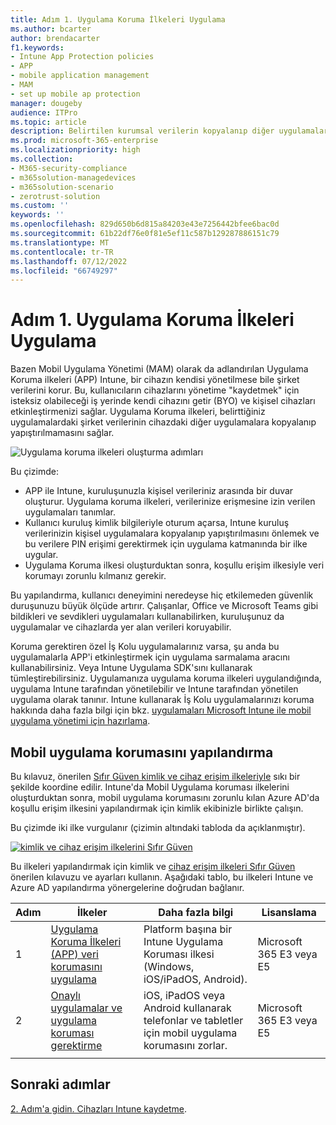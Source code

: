 ```yaml
---
title: Adım 1. Uygulama Koruma İlkeleri Uygulama
ms.author: bcarter
author: brendacarter
f1.keywords:
- Intune App Protection policies
- APP
- mobile application management
- MAM
- set up mobile ap protection
manager: dougeby
audience: ITPro
ms.topic: article
description: Belirtilen kurumsal verilerin kopyalanıp diğer uygulamalara yapıştırılmasını önlemek için App Protection ilkeleri (APP) ile mobil uygulama korumasını yapılandırın.
ms.prod: microsoft-365-enterprise
ms.localizationpriority: high
ms.collection:
- M365-security-compliance
- m365solution-managedevices
- m365solution-scenario
- zerotrust-solution
ms.custom: ''
keywords: ''
ms.openlocfilehash: 829d650b6d815a84203e43e7256442bfee6bac0d
ms.sourcegitcommit: 61b22df76e0f81e5ef11c587b129287886151c79
ms.translationtype: MT
ms.contentlocale: tr-TR
ms.lasthandoff: 07/12/2022
ms.locfileid: "66749297"
---
```

# <a name="step-1-implement-app-protection-policies"></a>Adım 1. Uygulama Koruma İlkeleri Uygulama

Bazen Mobil Uygulama Yönetimi (MAM) olarak da adlandırılan Uygulama Koruma ilkeleri (APP) Intune, bir cihazın kendisi yönetilmese bile şirket verilerini korur. Bu, kullanıcıların cihazlarını yönetime "kaydetmek" için isteksiz olabileceği iş yerinde kendi cihazını getir (BYO) ve kişisel cihazları etkinleştirmenizi sağlar. Uygulama Koruma ilkeleri, belirttiğiniz uygulamalardaki şirket verilerinin cihazdaki diğer uygulamalara kopyalanıp yapıştırılmamasını sağlar.

![Uygulama koruma ilkeleri oluşturma adımları](../media/devices/intune-app-steps.png#lightbox)

Bu çizimde:
- APP ile Intune, kuruluşunuzla kişisel verileriniz arasında bir duvar oluşturur. Uygulama koruma ilkeleri, verilerinize erişmesine izin verilen uygulamaları tanımlar.
- Kullanıcı kuruluş kimlik bilgileriyle oturum açarsa, Intune kuruluş verilerinizin kişisel uygulamalara kopyalanıp yapıştırılmasını önlemek ve bu verilere PIN erişimi gerektirmek için uygulama katmanında bir ilke uygular.
- Uygulama Koruma ilkesi oluşturduktan sonra, koşullu erişim ilkesiyle veri korumayı zorunlu kılmanız gerekir. 

Bu yapılandırma, kullanıcı deneyimini neredeyse hiç etkilemeden güvenlik duruşunuzu büyük ölçüde artırır.  Çalışanlar, Office ve Microsoft Teams gibi bildikleri ve sevdikleri uygulamaları kullanabilirken, kuruluşunuz da uygulamalar ve cihazlarda yer alan verileri koruyabilir.

Koruma gerektiren özel İş Kolu uygulamalarınız varsa, şu anda bu uygulamalarla APP'i etkinleştirmek için uygulama sarmalama aracını kullanabilirsiniz. Veya Intune Uygulama SDK'sını kullanarak tümleştirebilirsiniz. Uygulamanıza uygulama koruma ilkeleri uygulandığında, uygulama Intune tarafından yönetilebilir ve Intune tarafından yönetilen uygulama olarak tanınır. Intune kullanarak İş Kolu uygulamalarınızı koruma hakkında daha fazla bilgi için bkz. [uygulamaları Microsoft Intune ile mobil uygulama yönetimi için hazırlama](/mem/intune/developer/apps-prepare-mobile-application-management).

## <a name="configuring-mobile-app-protection"></a>Mobil uygulama korumasını yapılandırma

Bu kılavuz, önerilen [Sıfır Güven kimlik ve cihaz erişim ilkeleriyle](../security/office-365-security/microsoft-365-policies-configurations.md) sıkı bir şekilde koordine edilir. Intune'da Mobil Uygulama koruması ilkelerini oluşturduktan sonra, mobil uygulama korumasını zorunlu kılan Azure AD'da koşullu erişim ilkesini yapılandırmak için kimlik ekibinizle birlikte çalışın. 

Bu çizimde iki ilke vurgulanır (çizimin altındaki tabloda da açıklanmıştır).

[![kimlik ve cihaz erişim ilkelerini Sıfır Güven](../media/devices/identity-device-starting-point.png#lightbox)](https://github.com/MicrosoftDocs/microsoft-365-docs/raw/public/microsoft-365/media/devices/identity-device-starting-point.png)

Bu ilkeleri yapılandırmak için kimlik ve [cihaz erişim ilkeleri Sıfır Güven](../security/office-365-security/microsoft-365-policies-configurations.md) önerilen kılavuzu ve ayarları kullanın. Aşağıdaki tablo, bu ilkeleri Intune ve Azure AD yapılandırma yönergelerine doğrudan bağlanır.


|Adım  |İlkeler  |Daha fazla bilgi  |Lisanslama  |
|---------|---------|---------|---------|
|1   |  [Uygulama Koruma İlkeleri (APP) veri korumasını uygulama](../security/office-365-security/identity-access-policies.md#apply-app-data-protection-policies)       | Platform başına bir Intune Uygulama Koruması ilkesi (Windows, iOS/iPadOS, Android).        | Microsoft 365 E3 veya E5        |
|2     | [Onaylı uygulamalar ve uygulama koruması gerektirme ](../security/office-365-security/identity-access-policies.md#require-approved-apps-and-app-protection)       |  iOS, iPadOS veya Android kullanarak telefonlar ve tabletler için mobil uygulama korumasını zorlar.   |  Microsoft 365 E3 veya E5       |
| | | | |

## <a name="next-steps"></a>Sonraki adımlar

[2. Adım'a gidin. Cihazları Intune kaydetme](manage-devices-with-intune-enroll.md). 